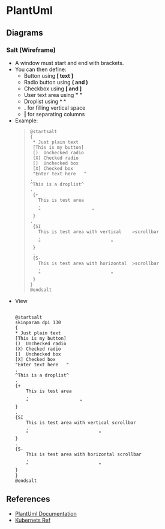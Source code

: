# PlantUml

## Diagrams
### Salt (Wireframe)
* A window must start and end with brackets. 
* You can then define:
  * Button using **[ text ]**
  * Radio button using **( and )**
  * Checkbox using **[ and ]**
  * User text area using **" "**
  * Droplist using **^ ^**
  * **.** for filling vertical space
  * **|** for separating columns
* Example:
    >```
    >@startsalt
    >{
    >  * Just plain text
    >  [This is my button]
    >  ()  Unchecked radio
    >  (X) Checked radio
    >  []  Unchecked box
    >  [X] Checked box
    >  "Enter text here   "
    > .
    > ^This is a droplist^
    > .
    >  {+  
    >    This is test area
    >    . 
    >    "                   "
    >  }
    > .
    >  {SI  
    >    This is test area with vertical    >scrollbar
    >    .     
    >    "                          "
    >  }
    >  .
    >  {S-  
    >    This is test area with horizontal  >scrollbar
    >    .     
    >    "                          "
    >  }
    >}
    >@endsalt
    >```
* View
    ``` plantuml

    @startsalt
    skinparam dpi 130
    {
    * Just plain text
    [This is my button]
    ()  Unchecked radio
    (X) Checked radio
    []  Unchecked box
    [X] Checked box
    "Enter text here   "
    .
    ^This is a droplist^
    .
    {+  
        This is test area
        . 
        "                   "
    }
    .
    {SI  
        This is test area with vertical scrollbar
        .     
        "                          "
    }
    .
    {S-  
        This is test area with horizontal scrollbar
        .     
        "                          "
    }
    }
    @endsalt
    ```
## References
* [PlantUml Documentation](https://plantuml.com)
* [Kubernets Ref](https://github.com/dcasati/kubernetes-PlantUML)
